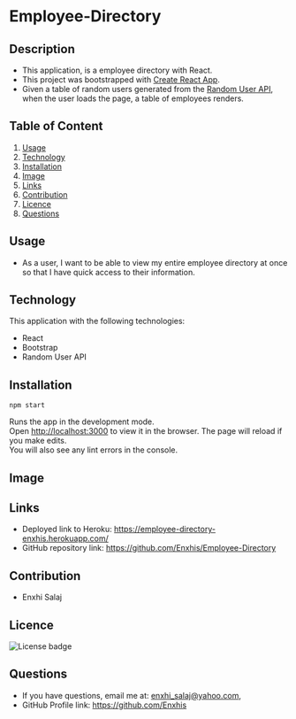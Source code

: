# Employee-Directory

## Description
  * This application, is a employee directory with React. 
  * This project was bootstrapped with [Create React App](https://github.com/facebook/create-react-app).
  * Given a table of random users generated from the [Random User API](https://randomuser.me/), 
  when the user loads the page, a table of employees renders. 
  

## Table of Content
  1. [Usage](#usage)
  2. [Technology](#technology)
  3. [Installation](#installation)
  4. [Image](#image)
  5. [Links](#links)
  6. [Contribution](#contribution)
  7. [Licence](#licence)
  8. [Questions](#questions)
  
## Usage
  * As a user, I want to be able to view my entire employee directory at once so that I have quick access to their information.
  
## Technology
  This application with the following technologies:
  * React
  * Bootstrap
  * Random User API

## Installation
  `npm start`

  Runs the app in the development mode.\
  Open [http://localhost:3000](http://localhost:3000) to view it in the browser.
  The page will reload if you make edits.\
  You will also see any lint errors in the console.
  
## Image

## Links
  * Deployed link to Heroku: https://employee-directory-enxhis.herokuapp.com/
  * GitHub repository link:  https://github.com/Enxhis/Employee-Directory

## Contribution
  * Enxhi Salaj

## Licence
  ![License badge](https://img.shields.io/badge/license-MIT-green)
  
## Questions
  * If you have questions, email me at: enxhi_salaj@yahoo.com,
  * GitHub Profile link: https://github.com/Enxhis




